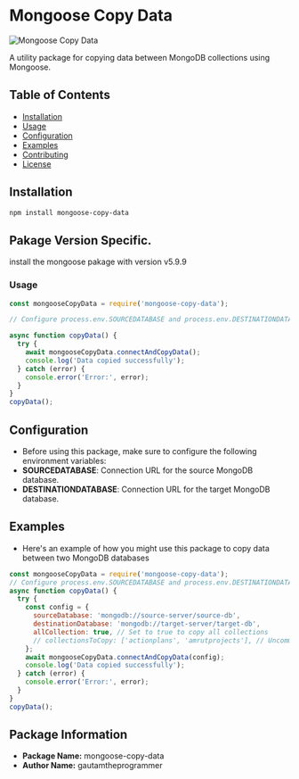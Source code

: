 # Mongoose Copy Data

![Mongoose Copy Data](https://webassets.mongodb.com/_com_assets/cms/mongodb-logo-rgb-j6w271g1xn.jpg)

A utility package for copying data between MongoDB collections using Mongoose.


## Table of Contents

- [Installation](#installation)
- [Usage](#usage)
- [Configuration](#configuration)
- [Examples](#examples)
- [Contributing](#contributing)
- [License](#license)

## Installation
```sh
npm install mongoose-copy-data
```

## Pakage Version Specific.
install the mongoose pakage with version v5.9.9

### Usage
```javascript
const mongooseCopyData = require('mongoose-copy-data');

// Configure process.env.SOURCEDATABASE and process.env.DESTINATIONDATABASE

async function copyData() {
  try {
    await mongooseCopyData.connectAndCopyData();
    console.log('Data copied successfully');
  } catch (error) {
    console.error('Error:', error);
  }
}
copyData();

```
## Configuration

- Before using this package, make sure to configure the following environment variables:
- **SOURCEDATABASE**: Connection URL for the source MongoDB database.
- **DESTINATIONDATABASE**: Connection URL for the target MongoDB database.

## Examples
- Here's an example of how you might use this package to copy data between two MongoDB databases

```javascript
const mongooseCopyData = require('mongoose-copy-data');
// Configure process.env.SOURCEDATABASE and process.env.DESTINATIONDATABASE
async function copyData() {
  try {
    const config = {
      sourceDatabase: 'mongodb://source-server/source-db',
      destinationDatabase: 'mongodb://target-server/target-db',
      allCollection: true, // Set to true to copy all collections
      // collectionsToCopy: ['actionplans', 'amrutprojects'], // Uncomment and provide specific collection names
    };
    await mongooseCopyData.connectAndCopyData(config);
    console.log('Data copied successfully');
  } catch (error) {
    console.error('Error:', error);
  }
}
copyData();
```


## Package Information

- **Package Name:** mongoose-copy-data
- **Author Name:** gautamtheprogrammer

